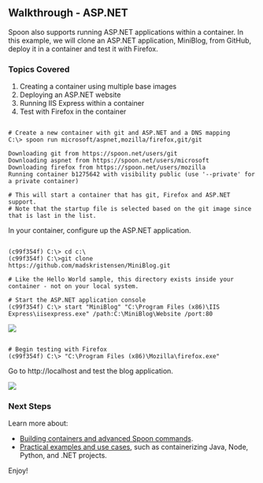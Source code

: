 ## Walkthrough - ASP.NET

Spoon also supports running ASP.NET applications within a container. In this example, we will clone an ASP.NET application, MiniBlog, from GitHub, deploy it in a container and test it with Firefox.

### Topics Covered

1. Creating a container using multiple base images
2. Deploying an ASP.NET website
3. Running IIS Express within a container
4. Test with Firefox in the container

```

# Create a new container with git and ASP.NET and a DNS mapping
C:\> spoon run microsoft/aspnet,mozilla/firefox,git/git

Downloading git from https://spoon.net/users/git
Downloading aspnet from https://spoon.net/users/microsoft
Downloading firefox from https://spoon.net/users/mozilla
Running container b1275642 with visibility public (use '--private' for a private container)

# This will start a container that has git, Firefox and ASP.NET support.
# Note that the startup file is selected based on the git image since that is last in the list.

```

In your container, configure up the ASP.NET application.

```

(c99f354f) C:\> cd c:\
(c99f354f) C:\>git clone https://github.com/madskristensen/MiniBlog.git

# Like the Hello World sample, this directory exists inside your container - not on your local system.

# Start the ASP.NET application console
(c99f354f) C:\> start "MiniBlog" "C:\Program Files (x86)\IIS Express\iisexpress.exe" /path:C:\MiniBlog\Website /port:80

```

![](/components/docs/getting_started/walkthrough_-_asp.net/iis.png)

```

# Begin testing with Firefox
(c99f354f) C:\> "C:\Program Files (x86)\Mozilla\firefox.exe"

```

Go to http://localhost and test the blog application.

![](/components/docs/getting_started/walkthrough_-_asp.net/miniblog.png)

### Next Steps 

Learn more about:

- [Building containers and advanced Spoon commands](/docs/building).
- [Practical examples and use cases](/docs/reference/samples), such as containerizing Java, Node, Python, and .NET projects.


Enjoy!